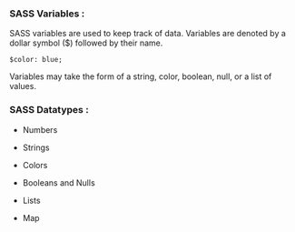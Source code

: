 ### SASS Variables : 

SASS variables are used to keep track of data. Variables are denoted by a dollar symbol ($) followed by their name.

```
$color: blue;

```

Variables may take the form of a string, color, boolean, null, or a list of values.


### SASS Datatypes : 

- Numbers

- Strings

- Colors

- Booleans and Nulls

- Lists

- Map


